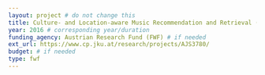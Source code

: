 ```yaml
---
layout: project # do not change this
title: Culture- and Location-aware Music Recommendation and Retrieval (Joint Seminar between Austria (FWF) and Ministry of Science and Technology, Taiwan)
year: 2016 # corresponding year/duration
funding_agency: Austrian Research Fund (FWF) # if needed
ext_url: https://www.cp.jku.at/research/projects/AJS3780/
budget: # if needed
type: fwf
---
```

